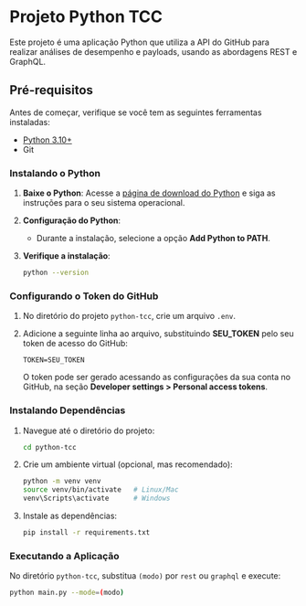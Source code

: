 # Projeto Python TCC  

Este projeto é uma aplicação Python que utiliza a API do GitHub para realizar análises de desempenho e payloads, usando as abordagens REST e GraphQL.  

## Pré-requisitos  

Antes de começar, verifique se você tem as seguintes ferramentas instaladas:  

- [Python 3.10+](https://www.python.org/downloads/)  
- Git  

### Instalando o Python  

1. **Baixe o Python**: Acesse a [página de download do Python](https://www.python.org/downloads/) e siga as instruções para o seu sistema operacional.  

2. **Configuração do Python**:  
   - Durante a instalação, selecione a opção **Add Python to PATH**.  

3. **Verifique a instalação**:  
    ```bash  
    python --version  
    ```  

### Configurando o Token do GitHub  

1. No diretório do projeto `python-tcc`, crie um arquivo `.env`.  
2. Adicione a seguinte linha ao arquivo, substituindo **SEU_TOKEN** pelo seu token de acesso do GitHub:  

    ```  
    TOKEN=SEU_TOKEN  
    ```  

   O token pode ser gerado acessando as configurações da sua conta no GitHub, na seção **Developer settings > Personal access tokens**.  

### Instalando Dependências  

1. Navegue até o diretório do projeto:  
    ```bash  
    cd python-tcc  
    ```  

2. Crie um ambiente virtual (opcional, mas recomendado):  
    ```bash  
    python -m venv venv  
    source venv/bin/activate   # Linux/Mac  
    venv\Scripts\activate      # Windows  
    ```  

3. Instale as dependências:  
    ```bash  
    pip install -r requirements.txt  
    ```  

### Executando a Aplicação  

No diretório `python-tcc`, substitua `(modo)` por `rest` ou `graphql` e execute:  

```bash  
python main.py --mode=(modo)  
```  
